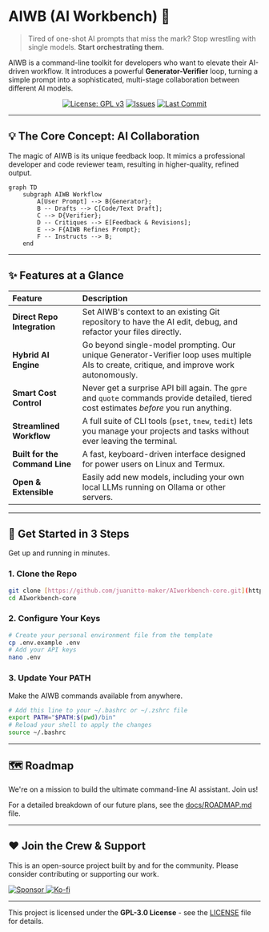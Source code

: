 # AIWB (AI Workbench) 🤖

> Tired of one-shot AI prompts that miss the mark? Stop wrestling with single models. **Start orchestrating them.**

AIWB is a command-line toolkit for developers who want to elevate their AI-driven workflow. It introduces a powerful **Generator-Verifier** loop, turning a simple prompt into a sophisticated, multi-stage collaboration between different AI models.

<div align="center">

[![License: GPL v3](https://img.shields.io/badge/License-GPLv3-blue.svg?style=for-the-badge)](https://www.gnu.org/licenses/gpl-3.0)
[![Issues](https://img.shields.io/github/issues/juanitto-maker/AIworkbench-core?style=for-the-badge&color=brightgreen)](https://github.com/juanitto-maker/AIworkbench-core/issues)
[![Last Commit](https://img.shields.io/github/last-commit/juanitto-maker/AIworkbench-core?style=for-the-badge)](https://github.com/juanitto-maker/AIworkbench-core/commits/main)

</div>

---

## 💡 The Core Concept: AI Collaboration

The magic of AIWB is its unique feedback loop. It mimics a professional developer and code reviewer team, resulting in higher-quality, refined output.

```mermaid
graph TD
    subgraph AIWB Workflow
        A[User Prompt] --> B{Generator};
        B -- Drafts --> C[Code/Text Draft];
        C --> D{Verifier};
        D -- Critiques --> E[Feedback & Revisions];
        E --> F{AIWB Refines Prompt};
        F -- Instructs --> B;
    end
```

---

## ✨ Features at a Glance

| Feature | Description |
| :--- | :--- |
| **Direct Repo Integration** | Set AIWB's context to an existing Git repository to have the AI edit, debug, and refactor your files directly. |
| **Hybrid AI Engine** | Go beyond single-model prompting. Our unique Generator-Verifier loop uses multiple AIs to create, critique, and improve work autonomously. |
| **Smart Cost Control** | Never get a surprise API bill again. The `gpre` and `quote` commands provide detailed, tiered cost estimates *before* you run anything. |
| **Streamlined Workflow** | A full suite of CLI tools (`pset`, `tnew`, `tedit`) lets you manage your projects and tasks without ever leaving the terminal. |
| **Built for the Command Line** | A fast, keyboard-driven interface designed for power users on Linux and Termux. |
| **Open & Extensible** | Easily add new models, including your own local LLMs running on Ollama or other servers. |

---

## 🚀 Get Started in 3 Steps

Get up and running in minutes.

### 1\. Clone the Repo
```bash
git clone [https://github.com/juanitto-maker/AIworkbench-core.git](https://github.com/juanitto-maker/AIworkbench-core.git)
cd AIworkbench-core
```

### 2\. Configure Your Keys
```bash
# Create your personal environment file from the template
cp .env.example .env
# Add your API keys
nano .env
```

### 3\. Update Your PATH
Make the AIWB commands available from anywhere.
```bash
# Add this line to your ~/.bashrc or ~/.zshrc file
export PATH="$PATH:$(pwd)/bin"
# Reload your shell to apply the changes
source ~/.bashrc
```

---

## 🗺️ Roadmap

We're on a mission to build the ultimate command-line AI assistant. Join us!

For a detailed breakdown of our future plans, see the [docs/ROADMAP.md](docs/ROADMAP.md) file.

---

## ❤️ Join the Crew & Support

This is an open-source project built by and for the community. Please consider contributing or supporting our work.

<a href="https://github.com/sponsors/juanitto-maker">
<img src="https://img.shields.io/static/v1?label=Sponsor&message=%E2%9D%A4&logo=GitHub&color=%23fe8e86" alt="Sponsor">
</a>
<a href="https://ko-fi.com/guardos">
<img src="https://img.shields.io/static/v1?label=Ko-fi&message=%E2%98%95&logo=ko-fi&color=%2329abe0" alt="Ko-fi">
</a>

---

This project is licensed under the **GPL-3.0 License** - see the [LICENSE](LICENSE) file for details.
